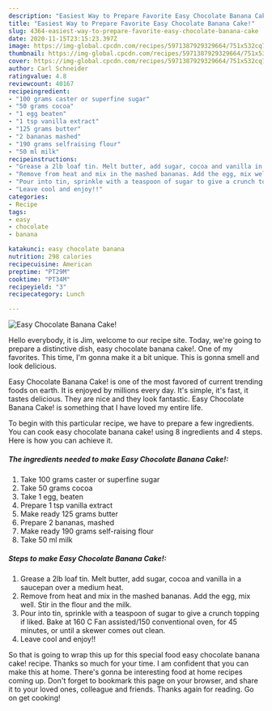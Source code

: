 ```yaml
---
description: "Easiest Way to Prepare Favorite Easy Chocolate Banana Cake!"
title: "Easiest Way to Prepare Favorite Easy Chocolate Banana Cake!"
slug: 4364-easiest-way-to-prepare-favorite-easy-chocolate-banana-cake
date: 2020-11-15T23:15:23.397Z
image: https://img-global.cpcdn.com/recipes/5971387929329664/751x532cq70/easy-chocolate-banana-cake-recipe-main-photo.jpg
thumbnail: https://img-global.cpcdn.com/recipes/5971387929329664/751x532cq70/easy-chocolate-banana-cake-recipe-main-photo.jpg
cover: https://img-global.cpcdn.com/recipes/5971387929329664/751x532cq70/easy-chocolate-banana-cake-recipe-main-photo.jpg
author: Carl Schneider
ratingvalue: 4.8
reviewcount: 40167
recipeingredient:
- "100 grams caster or superfine sugar"
- "50 grams cocoa"
- "1 egg beaten"
- "1 tsp vanilla extract"
- "125 grams butter"
- "2 bananas mashed"
- "190 grams selfraising flour"
- "50 ml milk"
recipeinstructions:
- "Grease a 2lb loaf tin. Melt butter, add sugar, cocoa and vanilla in a saucepan over a medium heat."
- "Remove from heat and mix in the mashed bananas. Add the egg, mix well. Stir in the flour and the milk."
- "Pour into tin, sprinkle with a teaspoon of sugar to give a crunch topping if liked. Bake at 160 C Fan assisted/150 conventional oven, for 45 minutes, or until a skewer comes out clean."
- "Leave cool and enjoy!!"
categories:
- Recipe
tags:
- easy
- chocolate
- banana

katakunci: easy chocolate banana 
nutrition: 298 calories
recipecuisine: American
preptime: "PT29M"
cooktime: "PT34M"
recipeyield: "3"
recipecategory: Lunch

---
```



![Easy Chocolate Banana Cake!](https://img-global.cpcdn.com/recipes/5971387929329664/751x532cq70/easy-chocolate-banana-cake-recipe-main-photo.jpg)

Hello everybody, it is Jim, welcome to our recipe site. Today, we're going to prepare a distinctive dish, easy chocolate banana cake!. One of my favorites. This time, I'm gonna make it a bit unique. This is gonna smell and look delicious.



Easy Chocolate Banana Cake! is one of the most favored of current trending foods on earth. It is enjoyed by millions every day. It's simple, it's fast, it tastes delicious. They are nice and they look fantastic. Easy Chocolate Banana Cake! is something that I have loved my entire life.


To begin with this particular recipe, we have to prepare a few ingredients. You can cook easy chocolate banana cake! using 8 ingredients and 4 steps. Here is how you can achieve it.

<!--inarticleads1-->

##### The ingredients needed to make Easy Chocolate Banana Cake!:

1. Take 100 grams caster or superfine sugar
1. Take 50 grams cocoa
1. Take 1 egg, beaten
1. Prepare 1 tsp vanilla extract
1. Make ready 125 grams butter
1. Prepare 2 bananas, mashed
1. Make ready 190 grams self-raising flour
1. Take 50 ml milk




<!--inarticleads2-->

##### Steps to make Easy Chocolate Banana Cake!:

1. Grease a 2lb loaf tin. Melt butter, add sugar, cocoa and vanilla in a saucepan over a medium heat.
1. Remove from heat and mix in the mashed bananas. Add the egg, mix well. Stir in the flour and the milk.
1. Pour into tin, sprinkle with a teaspoon of sugar to give a crunch topping if liked. Bake at 160 C Fan assisted/150 conventional oven, for 45 minutes, or until a skewer comes out clean.
1. Leave cool and enjoy!!




So that is going to wrap this up for this special food easy chocolate banana cake! recipe. Thanks so much for your time. I am confident that you can make this at home. There's gonna be interesting food at home recipes coming up. Don't forget to bookmark this page on your browser, and share it to your loved ones, colleague and friends. Thanks again for reading. Go on get cooking!
